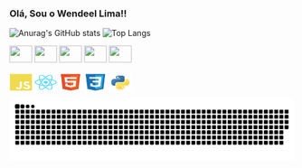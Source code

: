 ### Olá, Sou o Wendeel Lima!!



![Anurag's GitHub stats](https://github-readme-stats.vercel.app/api?username=wendeel-lima&show_icons=true&theme=highcontrast)
![Top Langs](https://github-readme-stats.vercel.app/api/top-langs/?username=wendeel-lima&layout=compact&theme=highcontrast)

<div>
  <a href="https://www.youtube.com/channel/UCULLFka94vEPKNUKKBOxJJw"><img height="30" width="40" src = "https://simpleicons.org/icons/youtube.svg"></a>
  <a href="https://www.instagram.com/wendeel_lima/"><img height="30" width="40" src = "https://simpleicons.org/icons/instagram.svg"></a>
  <a href= "https://www.linkedin.com/in/wendeellima/"><img height="30" width="40" src = "https://simpleicons.org/icons/linkedin.svg"></a>
  <a href="https://codepen.io/wendeel-lima"><img height="30" width="40" src = "https://simpleicons.org/icons/codepen.svg"></a>
  <a href="mailto:wendeel.admpar@gmail.com"><img height="30" width="40" src = "https://simpleicons.org/icons/gmail.svg"></a>
</div>
  

<div style="display: inline_block"><br>
  <img align="center" alt="Js" height="30" width="40" src="https://raw.githubusercontent.com/devicons/devicon/master/icons/javascript/javascript-plain.svg">
  <img align="center" alt="React" height="30" width="40" src="https://raw.githubusercontent.com/devicons/devicon/master/icons/react/react-original.svg">
  <img align="center" alt="HTML" height="30" width="40" src="https://raw.githubusercontent.com/devicons/devicon/master/icons/html5/html5-original.svg">
  <img align="center" alt="CSS" height="30" width="40" src="https://raw.githubusercontent.com/devicons/devicon/master/icons/css3/css3-original.svg">
  <img align="center" alt="Python" height="30" width="40" src="https://raw.githubusercontent.com/devicons/devicon/master/icons/python/python-original.svg">
</div>

  ![Snake animation](https://github.com/wendeel-lima/wendeel-lima/blob/output/github-contribution-grid-snake.svg)


